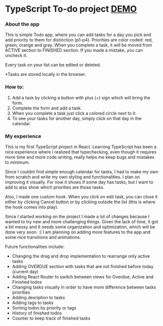# TypeScript To-do project [DEMO](https://stojiljkovicmarko.github.io/todo-app/)

### About the app

This is simple Todo app, where you can add tasks for a day you pick and add priority to them for distinction (p1-p4).
Priorities are color coded: red, green, orange and gray. 
When you complete a task, it will be moved from ACTIVE section to FINISHED section.
If you made a mistake, you can uncheck it.

Every task on your list can be edited or deleted.

*Tasks are stored locally in the browser.

### How to:

1. Add a task by clicking a button with plus (+) sign which will bring the form.
2. Complete the form and add a task.
3. When you complete a task just click a colored circle next to it.
4. To see your tasks for another day, simply click on that day in the calendar.


### My experience

This is my first TypeScript project in React. Learning TypeScript has been a nice experience where I realized that typechecking, even though it requires more time and more code writing, really helps me keep bugs and mistakes to minimum.

Since I couldnt find simple enough calendar for tasks, I had to make my own from scratch and write my own styling and functionalities. 
I plan on improving it visually. For now it shows if some day has tasks, but I want to add to also show which priorities are those tasks.

Also, I made one custom hook. When you click on edit task, you can close it either by clicking Cancel button or by clicking outside the list (this is where the hook comes into play).

Since I started working on the project I made a lot of changes because I wanted to try new and more challenging things. 
Given the lack of time, it got a bit messy and it needs some organization and optimization, which will be done very soon. :)
I am planning on adding more features to the app and some nice transitions and animations.

Future functionalities include:

- Changing the drag and drop implementation to rearrange only active tasks
- Adding OVERDUE section with tasks that are not finished before today (current day)
- Adding React Router to switch between views for Overdue, Active and Finished todos
- Changing tasks visually in order to have more difference between tasks priorities
- Adding desription to tasks
- Adding tags to tasks
- Sorting todos by priority or tags
- History of finished todos
- Counter to keep track of finished tasks
